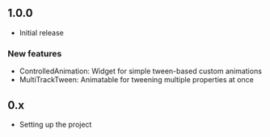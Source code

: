 ## 1.0.0 
- Initial release

### New features

- ControlledAnimation: Widget for simple tween-based custom animations
- MultiTrackTween: Animatable for tweening multiple properties at once


## 0.x

- Setting up the project
